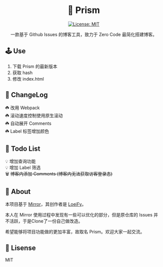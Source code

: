 <h1 align="center">🧊 Prism</h1>
<p align="center">
  <a href="https://github.com/wwyx778/Prism/blob/master/LICENSE">
    <img alt="License: MIT" src="https://img.shields.io/badge/license-MIT-yellow.svg" target="_blank" />
  </a>
</p>
<div  align="center">一款基于 Github Issues 的博客工具，致力于 Zero Code 最简化搭建博客。</div>

## 🕹 Use
1. 下载 Prism 的最新版本
2. 获取 hash
3. 修改 index.html

## 🎉 ChangeLog
☘️ 改用 Webpack  
☘️ 滚动速度控制使用原生滚动  
☘️ 自动展开 Comments  
☘️ Label 标签增加颜色

## 📝 Todo List
💡 增加查询功能  
💡 增加 Label 筛选  
🗑 <del>博客内添加 Comments (博客内无法获取访客登录态) </del> 

## 🔗 About
本项目基于 [Mirror](https://github.com/LoeiFy/Mirror)，其创作者是 [LoeiFy](https://github.com/LoeiFy)。 

本人在 Mirror 使用过程中发现有一些可以优化的部分，但是原仓库的 Issues 并不活跃，于是Clone了一份自己做改造。  

希望能够将项目功能做的更加丰富，故取名 Prism。欢迎大家一起交流。

## 📌 Lisense
MIT 
